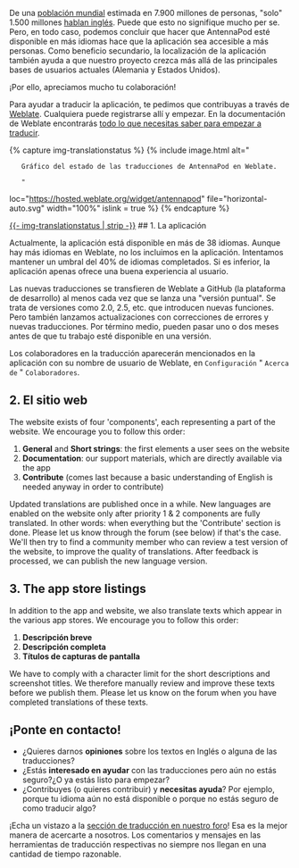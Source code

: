 De una [población mundial](https://en.wikipedia.org/wiki/World_population) estimada en 7.900 millones de personas, "solo" 1.500 millones [hablan inglés](https://www.ethnologue.com/insights/ethnologue200/). Puede que esto no signifique mucho per se. Pero, en todo caso, podemos concluir que hacer que AntennaPod esté disponible en más idiomas hace que la aplicación sea accesible a más personas. Como beneficio secundario, la localización de la aplicación también ayuda a que nuestro proyecto crezca más allá de las principales bases de usuarios actuales (Alemania y Estados Unidos).

¡Por ello, apreciamos mucho tu colaboración!

Para ayudar a traducir la aplicación, te pedimos que contribuyas a través de [Weblate](https://hosted.weblate.org/projects/antennapod/app/). Cualquiera puede registrarse allí y empezar. En la documentación de Weblate encontrarás [todo lo que necesitas saber para empezar a traducir](https://docs.weblate.org/en/latest/user/translating.html).

{% capture img-translationstatus %} {% include image.html alt="

       Gráfico del estado de las traducciones de AntennaPod en Weblate.

       "

loc="https://hosted.weblate.org/widget/antennapod" file="horizontal-auto.svg" width="100%" islink = true %} {% endcapture %}

<object data="https://hosted.weblate.org/widget/antennapod/horizontal-auto.svg" type="image/svg+xml" width="100%" height="auto" crossorigin="anonymous">
<a href="https://hosted.weblate.org/engage/antennapod" target="_blank">{{- img-translationstatus | strip -}}</a>
</object>## 1. La aplicación

Actualmente, la aplicación está disponible en más de 38 idiomas. Aunque hay más idiomas en Weblate, no los incluimos en la aplicación. Intentamos mantener un umbral del 40% de idiomas completados. Si es inferior, la aplicación apenas ofrece una buena experiencia al usuario.

Las nuevas traducciones se transfieren de Weblate a GitHub (la plataforma de desarrollo) al menos cada vez que se lanza una "versión puntual". Se trata de versiones como 2.0, 2.5, etc. que introducen nuevas funciones. Pero también lanzamos actualizaciones con correcciones de errores y nuevas traducciones. Por término medio, pueden pasar uno o dos meses antes de que tu trabajo esté disponible en una versión.

Los colaboradores en la traducción aparecerán mencionados en la aplicación con su nombre de usuario de Weblate, en `Configuración` " `Acerca de` " `Colaboradores`.

## 2. El sitio web

The website exists of four 'components', each representing a part of the website. We encourage you to follow this order:

1. **General** and **Short strings**: the first elements a user sees on the website
1. **Documentation**: our support materials, which are directly available via the app
1. **Contribute** (comes last because a basic understanding of English is needed anyway in order to contribute)

Updated translations are published once in a while. New languages are enabled on the website only after priority 1 & 2 components are fully translated. In other words: when everything but the 'Contribute' section is done. Please let us know through the forum (see below) if that's the case. We'll then try to find a community member who can review a test version of the website, to improve the quality of translations. After feedback is processed, we can publish the new language version.

## 3. The app store listings

In addition to the app and website, we also translate texts which appear in the various app stores. We encourage you to follow this order:

1. **Descripción breve**
1. **Descripción completa**
1. **Títulos de capturas de pantalla**

We have to comply with a character limit for the short descriptions and screenshot titles. We therefore manually review and improve these texts before we publish them. Please let us know on the forum when you have completed translations of these texts.

## ¡Ponte en contacto!

* ¿Quieres darnos **opiniones** sobre los textos en Inglés o alguna de las traducciones?
* ¿Estás **interesado en ayudar** con las traducciones pero aún no estás seguro?¿O ya estás listo para empezar?
* ¿Contribuyes (o quieres contribuir) y **necesitas ayuda**? Por ejemplo, porque tu idioma aún no está disponible o porque no estás seguro de como traducir algo?

¡Echa un vistazo a la [sección de traducción en nuestro foro](https://forum.antennapod.org/c/translations/11)! Esa es la mejor manera de acercarte a nosotros. Los comentarios y mensajes en las herramientas de traducción respectivas no siempre nos llegan en una cantidad de tiempo razonable.
